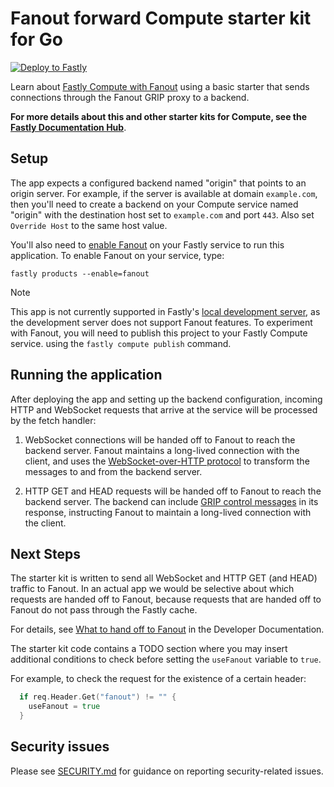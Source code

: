 # Fanout forward Compute starter kit for Go

[![Deploy to Fastly](https://deploy.edgecompute.app/button)](https://deploy.edgecompute.app/deploy)

Learn about [Fastly Compute with Fanout](https://www.fastly.com/documentation/guides/concepts/real-time-messaging/fanout/) using a basic starter that sends connections through the Fanout GRIP proxy to a backend.

**For more details about this and other starter kits for Compute, see the [Fastly Documentation Hub](https://www.fastly.com/documentation/solutions/starters/)**.

## Setup

The app expects a configured backend named "origin" that points to an origin server. For example, if the server is available at domain `example.com`, then you'll need to create a backend on your Compute service named "origin" with the destination host set to `example.com` and port `443`. Also set `Override Host` to the same host value.

You'll also need to [enable Fanout](https://www.fastly.com/documentation/guides/concepts/real-time-messaging/fanout/#enable-fanout) on your Fastly service to run this application. To enable Fanout on your service, type:

```shell
fastly products --enable=fanout
```

> [!NOTE]
> This app is not currently supported in Fastly's [local development server](https://www.fastly.com/documentation/guides/compute/testing/#running-a-local-testing-server), as the development server does not support Fanout features. To experiment with Fanout, you will need to publish this project to your Fastly Compute service. using the `fastly compute publish` command.

## Running the application

After deploying the app and setting up the backend configuration, incoming HTTP and WebSocket requests that arrive at the service will be processed by the fetch handler:

1. WebSocket connections will be handed off to Fanout to reach the backend server. Fanout maintains a long-lived connection with the client, and uses the [WebSocket-over-HTTP protocol](https://pushpin.org/docs/protocols/websocket-over-http/) to transform the messages to and from the backend server.

2. HTTP GET and HEAD requests will be handed off to Fanout to reach the backend server. The backend can include [GRIP control messages](https://pushpin.org/docs/protocols/grip/) in its response, instructing Fanout to maintain a long-lived connection with the client.

## Next Steps

The starter kit is written to send all WebSocket and HTTP GET (and HEAD) traffic to Fanout. In an actual app we would be selective about which requests are handed off to Fanout, because requests that are handed off to Fanout do not pass through the Fastly cache.

For details, see [What to hand off to Fanout](https://www.fastly.com/documentation/guides/concepts/real-time-messaging/fanout/#what-to-hand-off-to-fanout) in the Developer Documentation.

The starter kit code contains a TODO section where you may insert additional conditions to check before setting the `useFanout` variable to `true`.

For example, to check the request for the existence of a certain header:

```go
  if req.Header.Get("fanout") != "" {
    useFanout = true
  }
```

## Security issues

Please see [SECURITY.md](SECURITY.md) for guidance on reporting security-related issues.
